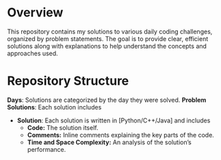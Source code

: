 # Overview
This repository contains my solutions to various daily coding challenges, organized by problem statements. The goal is to provide clear, efficient solutions along with explanations to help understand the concepts and approaches used.

# Repository Structure
**Days**: Solutions are categorized by the day they were solved.
**Problem Solutions**: Each solution includes
- **Solution**: Each solution is written in [Python/C++/Java] and includes
  - **Code:** The solution itself.  
  - **Comments:** Inline comments explaining the key parts of the code.  
  - **Time and Space Complexity:** An analysis of the solution’s performance.
